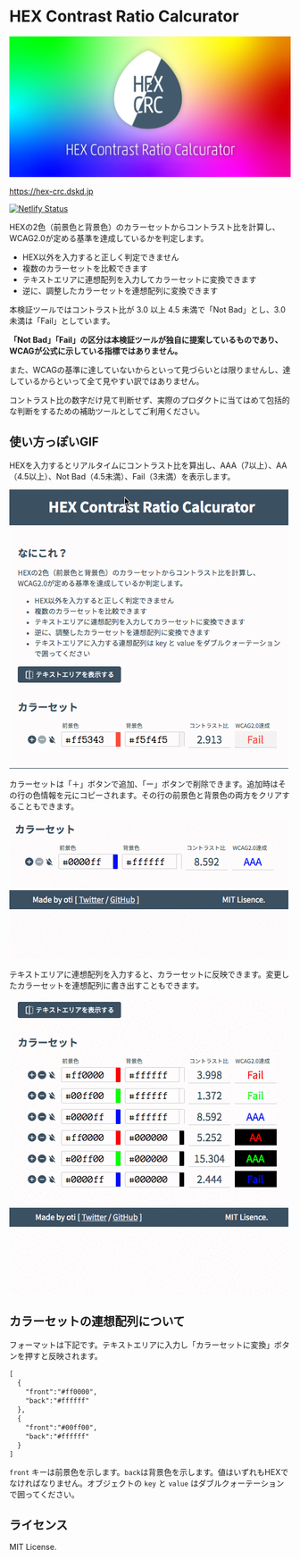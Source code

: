# HEX Contrast Ratio Calcurator

![](./public/assets/images/ogp.png)

https://hex-crc.dskd.jp

[![Netlify Status](https://api.netlify.com/api/v1/badges/dd371e46-f0e0-4664-ada0-dcc93fe9023e/deploy-status)](https://app.netlify.com/sites/hex-crc/deploys)

HEXの2色（前景色と背景色）のカラーセットからコントラスト比を計算し、WCAG2.0が定める基準を達成しているかを判定します。

- HEX以外を入力すると正しく判定できません
- 複数のカラーセットを比較できます
- テキストエリアに連想配列を入力してカラーセットに変換できます
- 逆に、調整したカラーセットを連想配列に変換できます

本検証ツールではコントラスト比が 3.0 以上 4.5 未満で「Not Bad」とし、3.0 未満は「Fail」としています。

**「Not Bad」「Fail」の区分は本検証ツールが独自に提案しているものであり、WCAGが公式に示している指標ではありません。**

また、WCAGの基準に達していないからといって見づらいとは限りませんし、達しているからといって全て見やすい訳ではありません。

コントラスト比の数字だけ見て判断せず、実際のプロダクトに当てはめて包括的な判断をするための補助ツールとしてご利用ください。

## 使い方っぽいGIF

HEXを入力するとリアルタイムにコントラスト比を算出し、AAA（7以上）、AA（4.5以上）、Not Bad（4.5未満）、Fail（3未満）を表示します。

![](./public/assets/images/screenshot_01.gif)

カラーセットは「＋」ボタンで追加、「ー」ボタンで削除できます。追加時はその行の色情報を元にコピーされます。その行の前景色と背景色の両方をクリアすることもできます。

![](./public/assets/images/screenshot_02.gif)

テキストエリアに連想配列を入力すると、カラーセットに反映できます。変更したカラーセットを連想配列に書き出すこともできます。

![](./public/assets/images/screenshot_03.gif)

## カラーセットの連想配列について

フォーマットは下記です。テキストエリアに入力し「カラーセットに変換」ボタンを押すと反映されます。

```
[
  {
    "front":"#ff0000",
    "back":"#ffffff"
  },
  {
    "front":"#00ff00",
    "back":"#ffffff"
  }
]
```

`front` キーは前景色を示します。`back`は背景色を示します。値はいずれもHEXでなければなりません。オブジェクトの `key` と `value` はダブルクォーテーションで囲ってください。

## ライセンス

MIT License.
